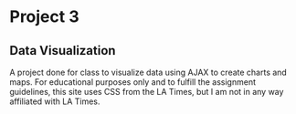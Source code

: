 # Project 3
## Data Visualization
A project done for class to visualize data using AJAX to create charts and maps. For educational purposes only and to fulfill the assignment guidelines, this site uses CSS from the LA Times, but I am not in any way affiliated with LA Times.
